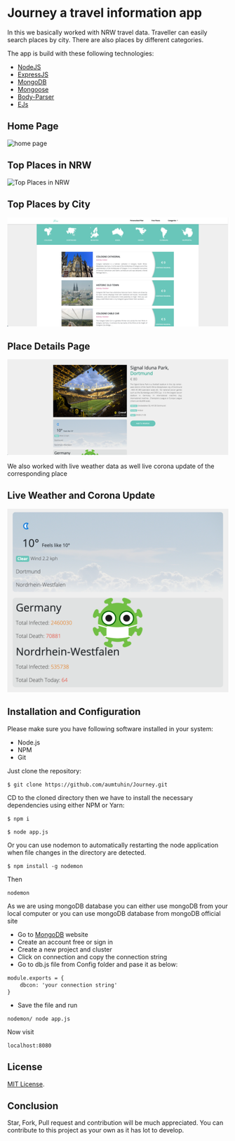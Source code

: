 # Journey a travel information app

In this we basically worked with NRW travel data. Traveller can easily search places by city. There are also places by different categories.

The app is build with these following technologies:
* [NodeJS](https://nodejs.org)
* [ExpressJS](https://expressjs.com/)
* [MongoDB](https://www.mongodb.com/)
* [Mongoose](https://mongoosejs.com/)
* [Body-Parser](https://www.npmjs.com/package/body-parser)
* [EJs](https://ejs.co/)

## Home Page
![home page](./docs/images/home.png)

## Top Places in NRW
![Top Places in NRW](./docs/images/top-places-nrw.png)

## Top Places by City
![Top Places](./docs/images/top-places-city.png)

## Place Details Page
![Place Details](./docs/images/place-details.png)

We also worked with live weather data as well live corona update of the corresponding place
## Live Weather and Corona Update
![home page](./docs/images/corona-weather.png)

## Installation and Configuration
Please make sure you have following software installed in your system:
* Node.js
* NPM
* Git

Just clone the repository:
```
$ git clone https://github.com/aumtuhin/Journey.git
```

CD to the cloned directory then we have to install the necessary dependencies using either NPM or Yarn:
```
$ npm i
```
```
$ node app.js
```
Or you can use nodemon to automatically restarting the node application when file changes in the directory are detected.

```
$ npm install -g nodemon
```

Then 

```
nodemon
```


As we are using mongoDB database you can either use mongoDB from your local computer or you can use mongoDB database from mongoDB official site

* Go to [MongoDB](https://www.mongodb.com/) website
* Create an account free or sign in
* Create a new project and cluster
* Click on connection and copy the connection string
* Go to db.js file from Config folder and pase it as below: 

```
module.exports = {
    dbcon: 'your connection string'
}
```
* Save the file and run 

```
nodemon/ node app.js
```
Now visit 

```
localhost:8080
```

## License
[MIT License](https://github.com/aumtuhin/Journey/blob/master/LICENSE).

## Conclusion
Star, Fork, Pull request and contribution will be much appreciated. You can contribute to this project as your own as it has lot to develop.
